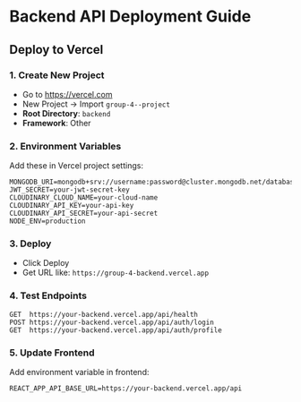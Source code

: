 # Backend API Deployment Guide

## Deploy to Vercel

### 1. Create New Project
- Go to https://vercel.com
- New Project → Import `group-4--project`
- **Root Directory**: `backend`
- **Framework**: Other

### 2. Environment Variables
Add these in Vercel project settings:

```
MONGODB_URI=mongodb+srv://username:password@cluster.mongodb.net/database
JWT_SECRET=your-jwt-secret-key
CLOUDINARY_CLOUD_NAME=your-cloud-name
CLOUDINARY_API_KEY=your-api-key
CLOUDINARY_API_SECRET=your-api-secret
NODE_ENV=production
```

### 3. Deploy
- Click Deploy
- Get URL like: `https://group-4-backend.vercel.app`

### 4. Test Endpoints
```
GET  https://your-backend.vercel.app/api/health
POST https://your-backend.vercel.app/api/auth/login
GET  https://your-backend.vercel.app/api/auth/profile
```

### 5. Update Frontend
Add environment variable in frontend:
```
REACT_APP_API_BASE_URL=https://your-backend.vercel.app/api
```